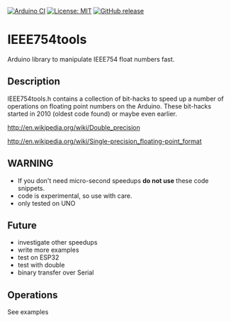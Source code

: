 
[![Arduino CI](https://github.com/RobTillaart/IEEE754tools/workflows/Arduino%20CI/badge.svg)](https://github.com/marketplace/actions/arduino_ci)
[![License: MIT](https://img.shields.io/badge/license-MIT-green.svg)](https://github.com/RobTillaart/IEEE754tools/blob/master/LICENSE)
[![GitHub release](https://img.shields.io/github/release/RobTillaart/IEEE754tools.svg?maxAge=3600)](https://github.com/RobTillaart/IEEE754tools/releases)


# IEEE754tools

Arduino library to manipulate IEEE754 float numbers fast.

## Description

IEEE754tools.h contains a collection of bit-hacks to speed up a number 
of operations on floating point numbers on the Arduino. These bit-hacks
started in 2010 (oldest code found) or maybe even earlier.

http://en.wikipedia.org/wiki/Double_precision

http://en.wikipedia.org/wiki/Single-precision_floating-point_format


## WARNING

- If you don't need micro-second speedups **do not use** these code snippets.
- code is experimental, so use with care.
- only tested on UNO

## Future

- investigate other speedups
- write more examples
- test on ESP32
- test with double
- binary transfer over Serial

## Operations

See examples

